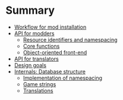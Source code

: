 # Summary

- [Workflow for mod installation](workflow.md)
- [API for modders](lua.md)
  - [Resource identifiers and namespacing](resrefs.md)
  - [Core functions](lua_core.md)
  - [Object-oriented front-end](lua_objects.md)
- [API for translators]()
- [Design goals](design.md)
- [Internals: Database structure](database.md)
  - [Implementation of namespacing]()
  - [Game strings](strrefs.md)
  - [Translations](translations.md)

